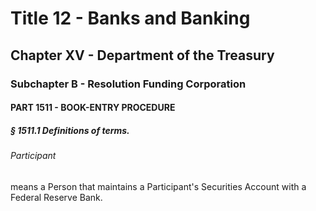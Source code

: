 
# Title 12 - Banks and Banking
## Chapter XV - Department of the Treasury
### Subchapter B - Resolution Funding Corporation
#### PART 1511 - BOOK-ENTRY PROCEDURE
##### § 1511.1 Definitions of terms.
###### Participant

means a Person that maintains a Participant's Securities Account with a Federal Reserve Bank.
